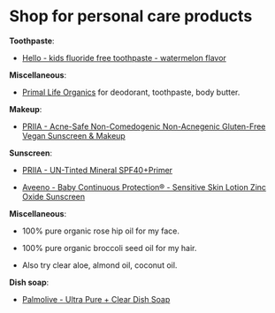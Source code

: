 [//]: # (source: jph)
[//]: # (tags: shop)

# Shop for personal care products

**Toothpaste**:

* [Hello - kids fluoride free toothpaste - watermelon flavor](https://www.hello-products.com/product/kids-fluoride-free-toothpaste-natural-watermelon/)

**Miscellaneous**:

* [Primal Life Organics](https://www.primallifeorganics.com) for deodorant, toothpaste, body butter.

**Makeup**:

* [PRIIA - Acne-Safe Non-Comedogenic Non-Acnegenic Gluten-Free Vegan Sunscreen & Makeup](https://www.priia.com)

**Sunscreen**:

* [PRIIA - UN-Tinted Mineral SPF40+Primer](https://www.priia.com/shop/un-tinted-mineral-spf40-primer/)

* [Aveeno - Baby Continuous Protection® - Sensitive Skin Lotion Zinc Oxide Sunscreen](https://www.aveeno.com/products/baby-continuous-protection-sensitive-skin-zinc-oxide-sunscreen-spf-50)

**Miscellaneous**:

* 100% pure organic rose hip oil for my face.

* 100% pure organic broccoli seed oil for my hair.

* Also try clear aloe, almond oil, coconut oil.

**Dish soap**:

* [Palmolive - Ultra Pure + Clear Dish Soap](https://www.palmolive.com/en-us/products/liquid-dish-soap/ultra-pure-clear)
